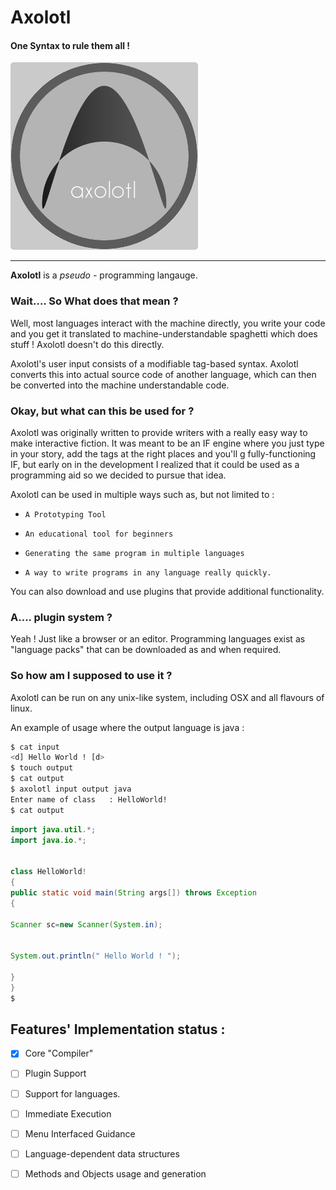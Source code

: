 # Axolotl

#### One Syntax to rule them all !

<img src = "logo.png" style = "float:center; border-radius:5px" > 


---
 __Axolotl__ is a _pseudo -_ programming langauge.
 
### Wait.... So What does that mean ?
 
Well, most languages interact with the machine directly, you write your code and you get it translated to machine-understandable spaghetti which does stuff ! 
Axolotl doesn't do this directly.

Axolotl's user input consists of a modifiable tag-based syntax. Axolotl converts this into actual source code of another language, which can then be converted into the machine understandable code.

### Okay, but what can this be used for ? 

Axolotl was originally written to provide writers with a really easy way to make interactive fiction. It was meant to be an IF engine where you just type in your story, add the tags at the right places and you'll g fully-functioning IF, but early on in the development I realized that it could be used as a programming aid so we decided to pursue that idea.

Axolotl can be used in multiple ways such as, but not limited to :

-     A Prototyping Tool
-     An educational tool for beginners
-     Generating the same program in multiple languages
-     A way to write programs in any language really quickly.

You can also download and use plugins that provide additional functionality.

### A.... plugin system ?

Yeah ! Just like a browser or an editor. Programming languages exist as "language packs" that can be downloaded as and when required.

### So how am I supposed to use it ?
 
Axolotl can be run on any unix-like system, including OSX and all flavours of linux.

An example of usage where the output language is java : 

 
```sh
$ cat input
<d] Hello World ! [d>
$ touch output
$ cat output
$ axolotl input output java
Enter name of class   : HelloWorld!                
$ cat output 
```
```Java
import java.util.*;
import java.io.*;


class HelloWorld!
{
public static void main(String args[]) throws Exception
{

Scanner sc=new Scanner(System.in);


System.out.println(" Hello World ! ");

}
}
$ 
```
 
## Features' Implementation status :
- [X]   Core "Compiler"
- [ ]   Plugin Support
- [ ]   Support for languages.
- [ ]   Immediate Execution
- [ ]   Menu Interfaced Guidance
- [ ]   Language-dependent data structures
- [ ]   Methods and Objects usage and generation

